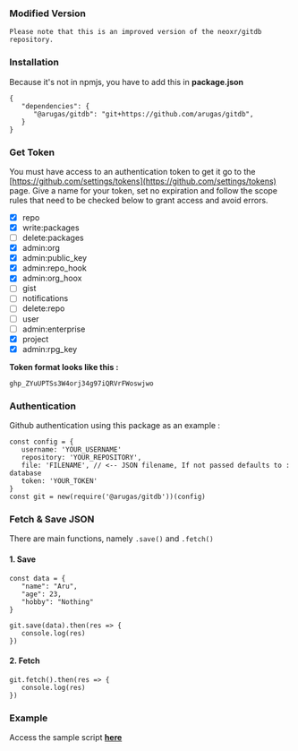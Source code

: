 ### Modified Version

```Please note that this is an improved version of the neoxr/gitdb repository.```

### Installation

Because it's not in npmjs, you have to add this in **package.json**

```
{
   "dependencies": {
      "@arugas/gitdb": "git+https://github.com/arugas/gitdb",
   }
}
```

### Get Token

You must have access to an authentication token to get it go to the [https://github.com/settings/tokens](https://github.com/settings/tokens) page. Give a name for your token, set no expiration and follow the scope rules that need to be checked below to grant access and avoid errors.

- [x] repo
- [x] write:packages
- [ ] delete:packages
- [x] admin:org
- [x] admin:public_key
- [x] admin:repo_hook
- [x] admin:org_hoox
- [ ] gist
- [ ] notifications
- [ ] delete:repo
- [ ] user
- [ ] admin:enterprise
- [x] project
- [x] admin:rpg_key

**Token format looks like this :**

```
ghp_ZYuUPTSs3W4orj34g97iQRVrFWoswjwo
```

### Authentication

Github authentication using this package as an example :

``` 
const config = {
   username: 'YOUR_USERNAME'
   repository: 'YOUR_REPOSITORY',
   file: 'FILENAME', // <-- JSON filename, If not passed defaults to : database
   token: 'YOUR_TOKEN'
}
const git = new(require('@arugas/gitdb'))(config)
```

### Fetch & Save JSON

There are main functions, namely ```.save()``` and ```.fetch()```

#### 1. Save

```
const data = {
   "name": "Aru",
   "age": 23,
   "hobby": "Nothing"
}

git.save(data).then(res => {
   console.log(res)
})
```

#### 2. Fetch

```
git.fetch().then(res => {
   console.log(res)
})
```

### Example

Access the sample script **[here](https://github.com/arugas/gitdb/blob/master/src/example.js)**


